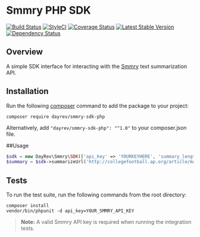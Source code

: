 # Smmry PHP SDK
[![Build Status](https://travis-ci.org/dayrev/smmry-sdk-php.svg?branch=master)](https://travis-ci.org/dayrev/smmry-sdk-php)
[![StyleCI](https://styleci.io/repos/80203543/shield?branch=master)](https://styleci.io/repos/80203543)
[![Coverage Status](https://coveralls.io/repos/github/dayrev/smmry-sdk-php/badge.svg)](https://coveralls.io/github/dayrev/smmry-sdk-php)
[![Latest Stable Version](https://poser.pugx.org/dayrev/smmry-sdk-php/v/stable.png)](https://packagist.org/packages/dayrev/smmry-sdk-php)
[![Dependency Status](https://www.versioneye.com/user/projects/589d94156a7781003b243071/badge.svg?style=flat)](https://www.versioneye.com/user/projects/589d94156a7781003b243071)

## Overview

A simple SDK interface for interacting with the [Smmry](http://smmry.com) text summarization API.

## Installation
Run the following [composer](https://getcomposer.org/doc/00-intro.md#installation-linux-unix-osx) command to add the package to your project:

```
composer require dayrev/smmry-sdk-php
```

Alternatively, add `"dayrev/smmry-sdk-php": "^1.0"` to your composer.json file.

##Usage
```php
$sdk = new DayRev\Smmry\SDK(['api_key' => 'YOURKEYHERE', 'summary_length' => 5]);
$summary = $sdk->summarizeUrl('http://collegefootball.ap.org/article/mayfield-leads-oklahoma-35-19-sugar-bowl-win-over-auburn');
```

## Tests
To run the test suite, run the following commands from the root directory:

```
composer install
vendor/bin/phpunit -d api_key=YOUR_SMMRY_API_KEY
```

> **Note:** A valid Smmry API key is required when running the integration tests.
